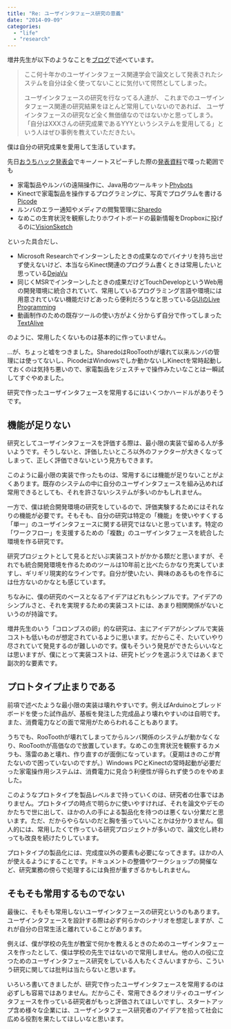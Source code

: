 ```yaml
---
title: "Re: ユーザインタフェース研究の意義"
date: "2014-09-09"
categories: 
  - "life"
  - "research"
---
```


増井先生が以下のようなことを[ブログ](http://masui.blog.jp/archives/1008964475.html "ユーザインタフェース研究の意義 : 続・ユビキタスの街角")で述べています。

> ここ何十年かのユーザインタフェース関連学会で論文として発表されたシステムを自分は全く使ってないことに気付いて愕然としてしまった。
> 
> ユーザインタフェースの研究を行なってる人達が、 これまでのユーザインタフェース関連の研究結果をほとんど常用していないのであれば、 ユーザインタフェースの研究など全く無価値なのではないかと思ってしまう。 「自分はXXXさんの研究成果であるYYYというシステムを愛用してる」という人はぜひ事例を教えていただきたい。

僕は自分の研究成果を愛用して生活しています。

先日[おうちハック発表会](http://kadecot.net/ouch-hack/ "Kadecot おうちハック発表会")でキーノートスピーチした際の[発表資料](https://www.slideshare.net/arcatdmz/home-hack "もっとおうちハックできるおうち開発環境に向けて─おうちハック事例集─")で喋った範囲でも

- 家電製品やルンバの遠隔操作に、Java用のツールキット[Phybots](http://junkato.jp/ja/phybots/ "Phybots: 日用品にモビリティを付与するプロトタイピング用ツールキット")
- Kinectで家電製品を操作するプログラミングに、写真でプログラムを書ける[Picode](http://junkato.jp/ja/picode/ "Picode: ソースコードに写真を貼り込める統合開発環境")
- ルンバのエラー通知やメディアの閲覧管理に[Sharedo](http://junkato.jp/ja/sharedo/ "Sharedo: To-doリストによる人-エージェント間のタスク共有")
- なめこの生育状況を観察したりホワイトボードの最新情報をDropboxに投げるのに[VisionSketch](http://junkato.jp/ja/visionsketch/ "VisionSketch: Integrated Support for Example-Centric Programming of Image Processing Applications")

といった具合だし、

- Microsoft Researchでインターンしたときの成果なのでバイナリを持ち出せず使えないけど、本当ならKinect関連のプログラム書くときは常用したいと思っている[DejaVu](http://junkato.jp/ja/dejavu/ "DejaVu: Integrated Support for Developing Interactive Camera-Based Programs")
- 同じくMSRでインターンしたときの成果だけどTouchDevelopというWeb用の開発環境に統合されていて、常用しているプログラミング言語や環境には用意されていない機能だけどあったら便利だろうなと思っている[GUIのLive Programming](http://junkato.jp/ja/touchdevelop/ " It's Alive! Continuous Feedback in UI Programming")
- 動画制作のための既存ツールの使い方がよく分からず自分で作ってしまった[TextAlive](https://staff.aist.go.jp/jun.kato/TextAlive/ "TextAlive: 音楽に同期した歌詞アニメーションのKinetic Typography制作環境")

のように、常用したくないものは基本的に作っていません。

…が、ちょっと嘘をつきました。SharedoはRooToothが壊れて以来ルンバの管理には使ってないし、PicodeはWindowsでしか動かないしKinectを常時起動しておくのは気持ち悪いので、家電製品をジェスチャで操作みたいなことは一瞬試してすぐやめました。

研究で作ったユーザインタフェースを常用するにはいくつかハードルがありそうです。

## 機能が足りない

研究としてユーザインタフェースを評価する際は、最小限の実装で留める人が多いようです。そうしないと、評価したいところ以外のファクターが大きくなってしまって、正しく評価できないという見方もできます。

このように最小限の実装で作ったものは、常用するには機能が足りないことがよくあります。既存のシステムの中に自分のユーザインタフェースを組み込めれば常用できるとしても、それを許さないシステムが多いのかもしれません。

一方で、僕は統合開発環境の研究をしているので、評価実験するためにはそれなりの機能が必要です。そもそも、自分の研究は特定の「機能」を使いやすくする「単一」のユーザインタフェースに関する研究ではないと思っています。特定の「ワークフロー」を支援するための「複数」のユーザインタフェースを統合した環境を作る研究です。

研究プロジェクトとして見るとだいぶ実装コストがかかる類だと思いますが、それでも統合開発環境を作るためのツールは10年前と比べたらかなり充実していますし、ギリギリ現実的なラインです。自分が使いたい、興味のあるものを作るには仕方ないのかなとも感じています。

ちなみに、僕の研究のベースとなるアイデアはどれもシンプルです。アイデアのシンプルさと、それを実現するための実装コストには、あまり相関関係がないというのが持論です。

増井先生のいう「コロンブスの卵」的な研究は、主にアイデアがシンプルで実装コストも低いものが想定されているように思います。だからこそ、たいていやり尽されていて発見するのが難しいのです。僕もそういう発見ができたらいいなとは思いますが、僕にとって実装コストは、研究トピックを選ぶうえではあくまで副次的な要素です。

## プロトタイプ止まりである

前項で述べたような最小限の実装は壊れやすいです。例えばArduinoとブレッドボードを使った試作品が、基板を発注した完成品より壊れやすいのは自明です。また、消費電力などの面で常用がためらわれることもあります。

うちでも、RooToothが壊れてしまってからルンバ関係のシステムが動かなくなり、RooToothが高価なので放置しています。なめこの生育状況を観察するカメラも、落雷のあと壊れ、作り直すのが面倒になっています。（夏期はきのこが育たないので困っていないのですが。）Windows PCとKinectの常時起動が必要だった家電操作用システムは、消費電力に見合う利便性が得られず使うのをやめました。

このようなプロトタイプを製品レベルまで持っていくのは、研究者の仕事ではありません。プロトタイプの時点で明らかに使いやすければ、それを論文やデモのかたちで世に出して、ほかの人の手による製品化を待つのは悪くない分業だと思います。ただ、だからやらないのだと胸を張っていいことかは分かりません。個人的には、常用したくて作っている研究プロジェクトが多いので、論文化し終わっても改良を続けたりしています。

プロトタイプの製品化には、完成度以外の要素も必要になってきます。ほかの人が使えるようにすることです。ドキュメントの整備やワークショップの開催など、研究業務の傍らで処理するには負担が重すぎるかもしれません。

## そもそも常用するものでない

最後に、そもそも常用しないユーザインタフェースの研究というのもあります。ユーザインタフェースを設計する際は必ず何らかのシナリオを想定しますが、これが自分の日常生活と離れていることがあります。

例えば、僕が学校の先生が教室で何かを教えるときのためのユーザインタフェースを作ったとして、僕は学校の先生ではないので常用しません。他の人の役に立つためのユーザインタフェース研究をしている人もたくさんいますから、こういう研究に関しては批判は当たらないと思います。

いろいろ書いてきましたが、研究で作ったユーザインタフェースを常用するのは必ずしも容易ではありません。だからこそ、常用できるクオリティのユーザインタフェースを作っている研究者がもっと評価されてほしいですし、スタートアップ含め様々な企業には、ユーザインタフェース研究者のアイデアを拾って社会に広める役割を果たしてほしいなと思います。
